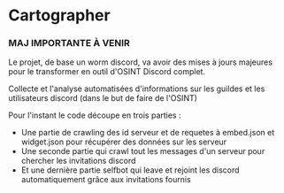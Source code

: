 # Cartographer

### MAJ IMPORTANTE À VENIR
Le projet, de base un worm discord, va avoir des mises à jours majeures pour le transformer en outil d'OSINT Discord complet.


Collecte et l'analyse automatisées d'informations sur les guildes et les utilisateurs discord (dans le but de faire de l'OSINT)

Pour l'instant le code découpe en trois parties :
- Une partie de crawling des id serveur et de requetes à embed.json et widget.json pour récupérer des données sur les serveur
- Une seconde partie qui crawl tout les messages d'un serveur pour chercher les invitations discord
- Et une dernière partie selfbot qui leave et rejoint les discord automatiquement grâce aux invitations fournis
